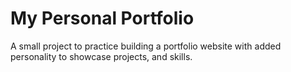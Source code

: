# My Personal Portfolio

A small project to practice building a portfolio website with added personality to showcase projects, and skills.
